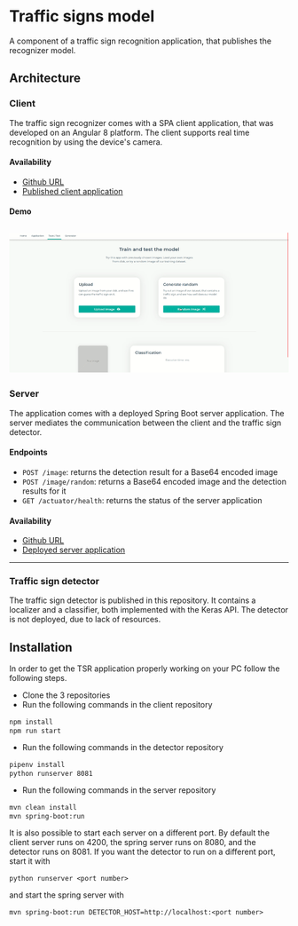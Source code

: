 # Traffic signs model
A component of a traffic sign recognition application, that publishes the recognizer model.
## Architecture
### Client
The traffic sign recognizer comes with a SPA client application, that was developed on an Angular 8 platform. The client
supports real time recognition by using the device's camera.
#### Availability
- [Github URL](https://github.com/bizmut32/traffic-signs-client)
- [Published client application](https://trafficsigns.netlify.app/)
#### Demo
![Demo](docs/client-pc-demo2.gif)
---
### Server
The application comes with a deployed Spring Boot server application. The server mediates the communication between the
client and the traffic sign detector.
#### Endpoints
- `POST /image`: returns the detection result for a Base64 encoded image
- `POST /image/random`: returns a Base64 encoded image and the detection results for it
- `GET /actuator/health`: returns the status of the server application
#### Availability
- [Github URL](https://github.com/bizmut32/traffic-sign-server)
- [Deployed server application](https://traffic-sign-server.herokuapp.com/)
---
### Traffic sign detector
The traffic sign detector is published in this repository. It contains a localizer and a classifier, both 
implemented with the Keras API. The detector is not deployed, due to lack of resources.
## Installation
In order to get the TSR application properly working on your PC follow the following steps.
- Clone the 3 repositories
- Run the following commands in the client repository
```shell script
npm install
npm run start
```
- Run the following commands in the detector repository
```shell script
pipenv install
python runserver 8081
```
- Run the following commands in the server repository
```shell script
mvn clean install
mvn spring-boot:run
```
It is also possible to start each server on a different port. By default the client server runs on 4200, the spring 
server runs on 8080, and the detector runs on 8081.
If you want the detector to run on a different port, start it with
```shell script
python runserver <port number>
```
and start the spring server with
```shell script
mvn spring-boot:run DETECTOR_HOST=http://localhost:<port number>
```